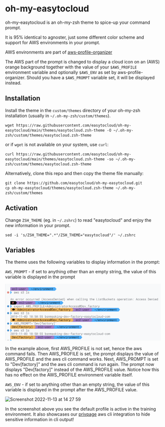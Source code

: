 # oh-my-easytocloud

oh-my-easytocloud is an oh-my-zsh theme to spice-up your command prompt.

It is 95% identical to agnoster, just some different color scheme and support for 
AWS environments in your prompt.

AWS environments are part of [aws-profile-organizer](https://github.com/easytocloud/aws-profile-organizer)

The AWS part of the prompt is changed to display a cloud icon on an (AWS) orange background together with the value of your ``$AWS_PROFILE`` environment variable and optionally ``$AWS_ENV`` as set by aws-profile-organizer.
Should you have a ``$AWS_PROMPT`` variable set, it will be displayed instead.

## Installation

Install the theme in the ``custom/themes`` directory of your oh-my-zsh installation (usually in ``~/.oh-my-zsh/custom/themes``).

```
wget https://raw.githubusercontent.com/easytocloud/oh-my-easytocloud/main/themes/easytocloud.zsh-theme -O ~/.oh-my-zsh/custom/themes/easytocloud.zsh-theme
```

or if ``wget`` is not available on your system, use ``curl``:

```
curl https://raw.githubusercontent.com/easytocloud/oh-my-easytocloud/main/themes/easytocloud.zsh-theme -so ~/.oh-my-zsh/custom/themes/easytocloud.zsh-theme
```

Alternatively, clone this repo and then copy the theme file manually:

```
git clone https://github.com/easytocloud/oh-my-easytocloud.git
cp oh-my-easytocloud/themes/easytocloud.zsh-theme ~/.oh-my-zsh/custom/themes
```

## Activation

Change ``ZSH_THEME`` (eg. in ``~/.zshrc``) to read "easytocloud" and enjoy the new information in your prompt.

```
sed -i 's/ZSH_THEME=".*"/ZSH_THEME="easytocloud"/' ~/.zshrc
```

## Variables

The theme uses the following variables to display information in the prompt:

``AWS_PROMPT`` - if set to anything other than an empty string, the value of this variable is displayed in the prompt

<img src="ScreenShots/pic1.png" width="700" >

In the example above, first AWS_PROFILE is not set, hence the aws command fails. 
Then AWS_PROFILE is set, the prompt displays the value of AWS_PROFILE and the aws cli command works.
Next, AWS_PROMPT is set to "Dev[factory]" and the aws cli command is run again. The prompt now displays "Dev[factory]" instead of the AWS_PROFILE value.
Notice how this has no effect on the AWS_PROFILE environment variable itself.

``AWS_ENV`` - if set to anything other than an empty string, the value of this variable is displayed in the prompt after the AWS_PROFILE value.

<img width="700" alt="Screenshot 2022-11-13 at 14 27 59" src="https://user-images.githubusercontent.com/11883816/201524287-460a291d-aa27-45e9-8a66-1e8ab5649ad3.png">

In the screenshot above you see the default profile is active in the training environment.
It also showcases our [privpage](https://github.com/easytocloud/privpage) aws cli integration to hide sensitive information in cli output!
